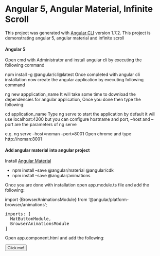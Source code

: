 # Angular 5, Angular Material, Infinite Scroll
This project was generated with [Angular CLI](https://github.com/angular/angular-cli) version 1.7.2.
This project is demonstrating angular 5, angular material and infinite scroll

#### Angular 5

Open cmd with Administrator and install angular cli by executing the following command

npm install -g @angular/cli@latest
Once completed with angular cli installation now create the angular application by executing following command

ng new appplication_name
It will take some time to download the dependencies for angular application, Once you done then type the following

cd application_name
Type ng serve to start the application by default it will use localhost:4200 but you can configure hostname and port, –host and –port are the parameters of ng serve

e.g. ng serve –host=noman –port=8001
Open chrome and type http://noman:8001

#### Add angular material into angular project
Install [Angular Material](https://material.angular.io/guide/getting-started) 
<ul>
<li>npm install –save @angular/material @angular/cdk</li>
<li>npm install –save @angular/animations</li>
</ul>

Once you are done with installation open app.module.ts file and add the following:

import {BrowserAnimationsModule} from ‘@angular/platform-browser/animations’;

<pre>
imports: [
  MatButtonModule,
  BrowserAnimationsModule
]
</pre>

Open app.component.html and add the following:
<pre>
<button mat-button>Click me!</button>
</pre>
